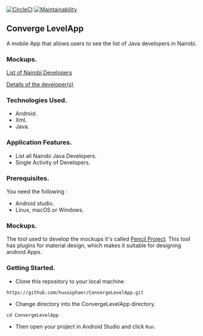 [![CircleCI](https://circleci.com/gh/huxaiphaer/ConvergeLevelApp/tree/develop.svg?style=svg)](https://circleci.com/gh/huxaiphaer/ConvergeLevelApp/tree/develop)
[![Maintainability](https://api.codeclimate.com/v1/badges/ab6b274ddcb7d01c93b4/maintainability)](https://codeclimate.com/github/huxaiphaer/ConvergeLevelApp/maintainability)


## Converge LevelApp

A mobile App that allows users to see the list of Java  developers in Nairobi.

### Mockups.

[List of Nairobi Developers](https://github.com/huxaiphaer/ConvergeLevelApp/blob/develop/mockups/list_developers_mockup.png)

[Details of the developer(s)](https://github.com/huxaiphaer/ConvergeLevelApp/blob/develop/mockups/mock_up1.png)


### Technologies Used.
* Android.
* Xml.
* Java.

### Application Features.
* List all Nairobi Java Developers.
* Single Activity of Developers.

### Prerequisites.

You need the following :

* Android studio.
* Linux, macOS or Windows.


### Mockups.

The tool used to develop the mockups it's called [Pencil Project](https://pencil.evolus.vn/).
This tool has plugins for material design, which makes it suitable for designing android Apps.

### Getting Started.

* Clone this repository to your local machine

 `https://github.com/huxaiphaer/ConvergeLevelApp.git`

* Change directory into the ConvergeLevelApp directory.

 `cd ConvergeLevelApp`

* Then open your project in Android Studio and click `Run`.

